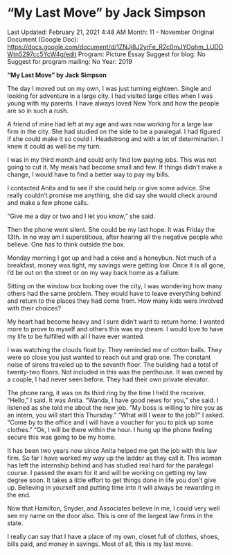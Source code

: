 # “My Last Move” by Jack Simpson

Last Updated: February 21, 2021 4:48 AM
Month: 11 - November
Original Document (Google Doc): https://docs.google.com/document/d/1ZNJj8J2yrFe_R2c0mJYOohm_LUDDWtn5297cc5YcW4g/edit
Program: Picture Essay
Suggest for blog: No
Suggest for program mailing: No
Year: 2019

**“My Last Move” by Jack Simpson**

The day I moved out on my own, I was just turning eighteen. Single and looking for adventure in a large city. I had visited large cities when I was young with my parents. I have always loved New York and how the people are so in such a rush.

A friend of mine had left at my age and was now working for a large law firm in the city. She had studied on the side to be a paralegal. I had figured if she could make it so could I. Headstrong and with a lot of determination. I knew it could as well be my turn.

I was in my third month and could only find low paying jobs. This was not going to cut it. My meals had become small and few. If things didn’t make a change, I would have to find a better way to pay my bills.

I contacted Anita and to see if she could help or give some advice. She really couldn’t promise me anything, she did say she would check around and make a few phone calls.

“Give me a day or two and I let you know,” she said.

Then the phone went silent. She could be my last hope. It was Friday the 13th. In no way am I superstitious, after hearing all the negative people who believe. One has to think outside the box.

Monday morning I got up and had a coke and a honeybun. Not much of a breakfast, money was tight, my savings were getting low. Once it is all gone, I’d be out on the street or on my way back home as a failure.

Sitting on the window box looking over the city, I was wondering how many others had the same problem. They would have to leave everything behind and return to the places they had come from. How many kids were involved with their choices?

My heart had become heavy and I sure didn’t want to return home. I wanted more to prove to myself and others this was my dream. I would love to have my life to be fulfilled with all I have ever wanted.

I was watching the clouds float by. They reminded me of cotton balls. They were so close you just wanted to reach out and grab one. The constant noise of sirens traveled up to the seventh floor. The building had a total of twenty-two floors. Not included in this was the penthouse. It was owned by a couple, I had never seen before. They had their own private elevator.

The phone rang, it was on its third ring by the time I held the receiver. “Hello,” I said. It was Anita. “Wanda, I have good news for you,” she said. I listened as she told me about the new job. “My boss is willing to hire you as an intern, you will start this Thursday.” “What will I wear to the job?” I asked. “Come by to the office and I will have a voucher for you to pick up some clothes.” “Ok, I will be there within the hour. I hung up the phone feeling secure this was going to be my home.

It has been two years now since Anita helped me get the job with this law firm. So far I have worked my way up the ladder as they call it. This woman has left the internship behind and has studied real hard for the paralegal course. I passed the exam for it and will be working on getting my law degree soon. It takes a little effort to get things done in life you don’t give up. Believing in yourself and putting time into it will always be rewarding in the end.

Now that Hamilton, Snyder, and Associates believe in me, I could very well see my name on the door also. This is one of the largest law firms in the state.

I really can say that I have a place of my own, closet full of clothes, shoes, bills paid, and money in savings. Most of all, this is my last move.